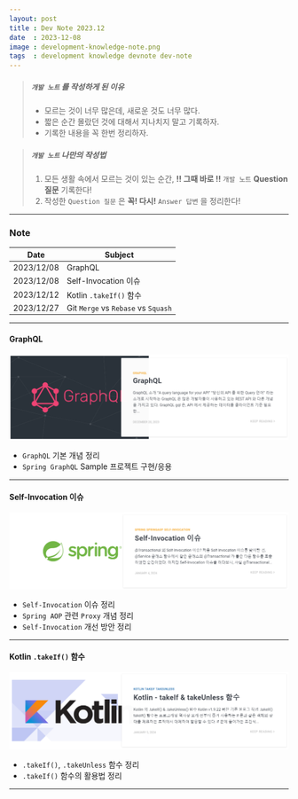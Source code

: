 ```yaml
---
layout: post
title : Dev Note 2023.12
date  : 2023-12-08
image : development-knowledge-note.png
tags  : development knowledge devnote dev-note
---
```


> ##### `개발 노트` 를 작성하게 된 이유 
> - 모르는 것이 너무 많은데, 새로운 것도 너무 많다.
> - 짧은 순간 몰랐던 것에 대해서 지나치지 말고 기록하자.
> - 기록한 내용을 꼭 한번 정리하자.

> ##### `개발 노트` 나만의 작성법
> 1. 모든 생활 속에서 모르는 것이 있는 순간, **!! 그때 바로 !!** `개발 노트` **Question 질문** 기록한다!
> 2. 작성한 `Question 질문` 은 **꼭! 다시!** `Answer 답변` 을 정리한다!

---

### Note

| Date | Subject |
| :---: | --- |
| 2023/12/08 | GraphQL |
| 2023/12/08 | Self-Invocation 이슈 |
| 2023/12/12 | Kotlin `.takeIf()` 함수 |
| 2023/12/27 | Git `Merge` vs `Rebase` vs `Squash` |

---

#### GraphQL

[![GraphQL](/images/dev-note_graphql.png)](/2023/12/20/GraphQL)

- `GraphQL` 기본 개념 정리
- `Spring GraphQL` Sample 프로젝트 구현/응용

---

#### Self-Invocation 이슈

[![Self-Invocation 이슈](/images/dev-note_self-invocation.png)](/2024/01/04/Spring_self-invocation/)

- `Self-Invocation` 이슈 정리
- `Spring AOP` 관련 `Proxy` 개념 정리
- `Self-Invocation` 개선 방안 정리

---

#### Kotlin `.takeIf()` 함수

[![Kotlin - takeIf() & takeUnless()](/images/dev-note_kotlin-takeif-function.png)](/2024/01/05/Kotlin-takeIf-function/)

- `.takeIf()`, `.takeUnless` 함수 정리
- `.takeIf()` 함수의 활용법 정리

---